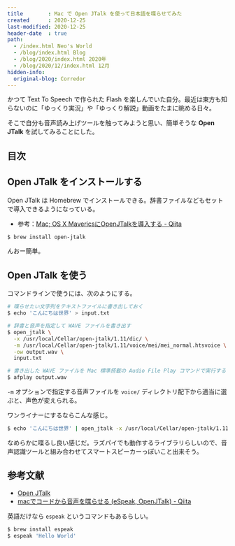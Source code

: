 ```yaml
---
title        : Mac で Open JTalk を使って日本語を喋らせてみた
created      : 2020-12-25
last-modified: 2020-12-25
header-date  : true
path:
  - /index.html Neo's World
  - /blog/index.html Blog
  - /blog/2020/index.html 2020年
  - /blog/2020/12/index.html 12月
hidden-info:
  original-blog: Corredor
---
```


かつて Text To Speech で作られた Flash を楽しんでいた自分。最近は東方も知らないのに「ゆっくり実況」や「ゆっくり解説」動画をたまに眺める日々。

そこで自分も音声読み上げツールを触ってみようと思い、簡単そうな **Open JTalk** を試してみることにした。

## 目次

## Open JTalk をインストールする

Open JTalk は Homebrew でインストールできる。辞書ファイルなどもセットで導入できるようになっている。

- 参考：[Mac; OS X MavericsにOpenJTalkを導入する - Qiita](https://qiita.com/yawara/items/2cb20f7bbb07615229ec)

```bash
$ brew install open-jtalk
```

んおー簡単。

## Open JTalk を使う

コマンドラインで使うには、次のようにする。

```bash
# 喋らせたい文字列をテキストファイルに書き出しておく
$ echo 'こんにちは世界' > input.txt

# 辞書と音声を指定して WAVE ファイルを書き出す
$ open_jtalk \
  -x /usr/local/Cellar/open-jtalk/1.11/dic/ \
  -m /usr/local/Cellar/open-jtalk/1.11/voice/mei/mei_normal.htsvoice \
  -ow output.wav \
  input.txt

# 書き出した WAVE ファイルを Mac 標準搭載の Audio File Play コマンドで実行する
$ afplay output.wav
```

`-m` オプションで指定する音声ファイルを `voice/` ディレクトリ配下から適当に選ぶと、声色が変えられる。

ワンライナーにするならこんな感じ。

```bash
$ echo 'こんにちは世界' | open_jtalk -x /usr/local/Cellar/open-jtalk/1.11/dic/ -m /usr/local/Cellar/open-jtalk/1.11/voice/mei/mei_normal.htsvoice -ow output.wav && afplay output.wav
```

なめらかに喋るし良い感じだ。ラズパイでも動作するライブラリらしいので、音声認識ツールと組み合わせてスマートスピーカーっぽいこと出来そう。

## 参考文献

- [Open JTalk](http://open-jtalk.sourceforge.net/)
- [macでコードから音声を喋らせる (eSpeak, OpenJTalk) - Qiita](https://qiita.com/msrks/items/4015ea03760cc28b7374)

英語だけなら `espeak` というコマンドもあるらしい。

```bash
$ brew install espeak
$ espeak 'Hello World'
```
